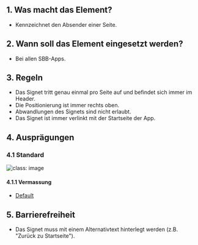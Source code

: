 ## 1. Was macht das Element?
*   Kennzeichnet den Absender einer Seite.

## 2. Wann soll das Element eingesetzt werden?
*   Bei allen SBB-Apps.

## 3. Regeln
*   Das Signet tritt genau einmal pro Seite auf und befindet sich immer im Header.
*   Die Positionierung ist immer rechts oben.
*   Abwandlungen des Signets sind nicht erlaubt.
*   Das Signet ist immer verlinkt mit der Startseite der App.

## 4. Ausprägungen

### 4.1 Standard
![](https://raw.githubusercontent.com/sbb-design-systems/sbb-design-system/master/mobile/elements/brand/images/ME04_Signet.png 'class: image')


#### 4.1.1 Vermassung
*   [Default](https://sbb.invisionapp.com/d/main#/console/14051805/313166952/inspect)

## 5. Barrierefreiheit
* Das Signet muss mit einem Alternativtext hinterlegt werden (z.B. "Zurück zu Startseite").